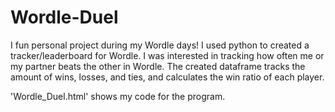# Wordle-Duel
I fun personal project during my Wordle days! I used python to created a tracker/leaderboard for Wordle. I was interested in tracking how often me or my partner beats the other in Wordle. The created dataframe tracks the amount of wins, losses, and ties, and calculates the win ratio of each player. 

'Wordle_Duel.html' shows my code for the program. 
